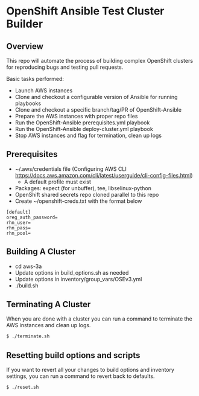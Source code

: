# OpenShift Ansible Test Cluster Builder

## Overview

This repo will automate the process of building complex OpenShift clusters for
reproducing bugs and testing pull requests.

Basic tasks performed:
* Launch AWS instances
* Clone and checkout a configurable version of Ansible for running playbooks
* Clone and checkout a specific branch/tag/PR of OpenShift-Ansible
* Prepare the AWS instances with proper repo files
* Run the OpenShift-Ansible prerequisites.yml playbook
* Run the OpenShift-Ansible deploy-cluster.yml playbook
* Stop AWS instances and flag for termination, clean up logs

## Prerequisites

* ~/.aws/credentials file (Configuring AWS CLI https://docs.aws.amazon.com/cli/latest/userguide/cli-config-files.html)
  * A default profile must exist
* Packages: expect (for unbuffer), tee, libselinux-python
* OpenShift shared secrets repo cloned parallel to this repo
* Create ~/openshift-creds.txt with the format below

```
[default]
oreg_auth_password=
rhn_user=
rhn_pass=
rhn_pool=
```

## Building A Cluster

* cd aws-3a
* Update options in build_options.sh as needed
* Update options in inventory/group_vars/OSEv3.yml
* ./build.sh

## Terminating A Cluster

When you are done with a cluster you can run a command to terminate the AWS
instances and clean up logs.

```bash
$ ./terminate.sh
```

## Resetting build options and scripts

If you want to revert all your changes to build options and inventory settings,
you can run a command to revert back to defaults.

```bash
$ ./reset.sh
```
